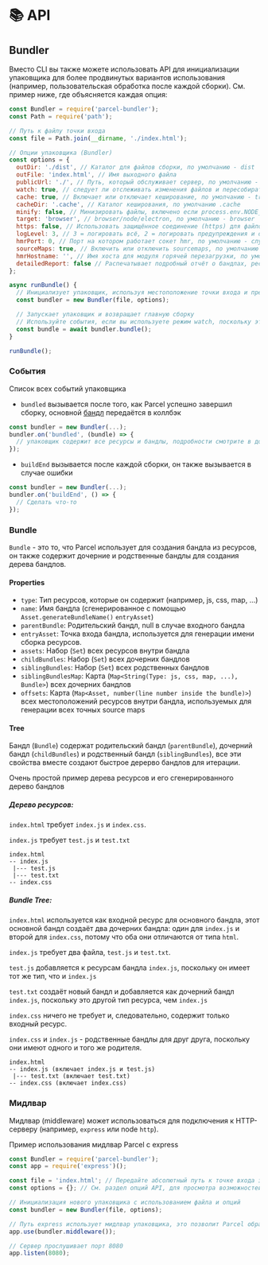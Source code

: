 # 📚 API

## Bundler

Вместо CLI вы также можете использовать API для инициализации упаковщика для более продвинутых вариантов использования (например, пользовательская обработка после каждой сборки).
См. пример ниже, где объясняется каждая опция:

```javascript
const Bundler = require('parcel-bundler');
const Path = require('path');

// Путь к файлу точки входа
const file = Path.join(__dirname, './index.html');

// Опции упаковщика (Bundler)
const options = {
  outDir: './dist', // Каталог для файлов сборки, по умолчанию - dist
  outFile: 'index.html', // Имя выходного файла
  publicUrl: './', // Путь, который обслуживает сервер, по умолчанию - dist
  watch: true, // следует ли отслеживать изменения файлов и пересобирать их при изменении, по умолчанию - process.env.NODE_ENV !== 'production'
  cache: true, // Включает или отключает кеширование, по умолчанию - true
  cacheDir: '.cache', // Каталог кеширования, по умолчанию .cache
  minify: false, // Минизировать файлы, включено если process.env.NODE_ENV === 'production'
  target: 'browser', // browser/node/electron, по умолчанию - browser
  https: false, // Использовать защищённое соединение (https) для файлов, по умолчанию - false
  logLevel: 3, // 3 = логировать всё, 2 = логировать предупреждения и ошибки, 1 = логировать ошибки
  hmrPort: 0, // Порт на котором работает сокет hmr, по умолчанию - случайный свободный порт (0 в node.js определяет случайный свободный порт)
  sourceMaps: true, // Включить или отключить sourcemaps, по умолчанию включено (пока ещё не поддерживается в минифицированных сборках)
  hmrHostname: '', // Имя хоста для модуля горячей перезагрузки, по умолчанию - ''
  detailedReport: false // Распечатывает подробный отчёт о бандлах, ресурсах, размерах файлов и времени, по умолчанию - false, отчёты распечатываются, если watch отключен
};

async runBundle() {
  // Инициализует упаковщик, используя местоположение точки входа и предоставленные опции
  const bundler = new Bundler(file, options);

  // Запускает упаковщик и возвращает главную сборку
  // Используйте события, если вы используете режим watch, поскольку этот промис запускает только один раз, а не при каждой пересборки
  const bundle = await bundler.bundle();
}

runBundle();
```

### События

Список всех событий упаковщика

- `bundled` вызывается после того, как Parcel успешно завершил сборку, основной [бандл](#bundle) передаётся в коллбэк

```javascript
const bundler = new Bundler(...);
bundler.on('bundled', (bundle) => {
  // упаковщик содержит все ресурсы и бандлы, подробности смотрите в документации
});
```

- `buildEnd` вызывается после каждой сборки, он также вызывается в случае ошибки

```javascript
const bundler = new Bundler(...);
bundler.on('buildEnd', () => {
  // Сделать что-то
});
```

### Bundle

`Bundle` - это то, что Parcel использует для создания бандла из ресурсов, он также содержит дочерние и родственные бандлы для создания дерева бандлов.

#### Properties

- `type`: Тип ресурсов, которые он содержит (например, js, css, map, ...)
- `name`: Имя бандла (сгенерированное с помощью `Asset.generateBundleName()` `entryAsset`)
- `parentBundle`: Родительский бандл, null в случае входного бандла
- `entryAsset`: Точка входа бандла, используется для генерации имени сборка ресурсов.
- `assets`: Набор (`Set`) всех ресурсов внутри бандла
- `childBundles`: Набор (`Set`) всех дочерних бандлов
- `siblingBundles`: Набор (`Set`) всех родственных бандлов
- `siblingBundlesMap`: Карта (`Map<String(Type: js, css, map, ...), Bundle>`) всех дочерних бандлов
- `offsets`: Карта (`Map<Asset, number(line number inside the bundle)>`) всех местоположений ресурсов внутри бандла, используемых для генерации всех точных source maps

#### Tree

Бандл (`Bundle`) содержат родительский бандл (`parentBundle`), дочерний бандл (`childBundles`) и родственный бандл (`siblingBundles`), все эти свойства вместе создают быстрое дерерво бандлов для итерации.

Очень простой пример дерева ресурсов и его сгенерированного дерево бандлов

##### Дерево ресурсов:

`index.html` требует `index.js` и `index.css`.

`index.js` требует `test.js` и `test.txt`

```
index.html
-- index.js
 |--- test.js
 |--- test.txt
-- index.css
```

##### Bundle Tree:

`index.html` используется как входной ресурс для основного бандла, этот основной бандл создаёт два дочерних бандла: один для `index.js` и второй для `index.css`, потому что оба они отличаются от типа `html`.

`index.js` требует два файла, `test.js` и `test.txt`.

`test.js` добавляется к ресурсам бандла `index.js`, поскольку он имеет тот же тип, что и `index.js`

`test.txt` создаёт новый бандл и добавляется как дочерний бандл `index.js`, поскольку это другой тип ресурса, чем `index.js`

`index.css` ничего не требует и, следовательно, содержит только входный ресурс.

`index.css` и `index.js` - родственные бандлы для друг друга, поскольку они имеют одного и того же родителя.

```
index.html
-- index.js (включает index.js и test.js)
 |--- test.txt (включает test.txt)
-- index.css (включает index.css)
```

### Мидлвар

Мидлвар (middleware) может использоваться для подключения к HTTP-серверу (например, `express` или node `http`).

Пример использования мидлвар Parcel с express

```javascript
const Bundler = require('parcel-bundler');
const app = require('express')();

const file = 'index.html'; // Передайте абсолютный путь к точке входа здесь
const options = {}; // См. раздел опций API, для просмотра возможностей

// Инициализация нового упаковщика с использованием файла и опций
const bundler = new Bundler(file, options);

// Путь express использует мидлвар упаковщика, это позволит Parcel обрабатывать каждый запрос к вашему серверу express
app.use(bundler.middleware());

// Сервер прослушивает порт 8080
app.listen(8080);
```
